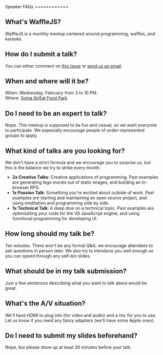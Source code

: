 <title>· Speaker FAQs</title>
Speaker FAQs
============

What's WaffleJS?
----------------
WaffleJS is a monthly meetup centered around programming, waffles, and karaoke.

How do I submit a talk?
-----------------------
You can either comment on [this issue][1] or [send us an email][2].

[1]: https://github.com/wafflejs/wafflejs.github.io/issues/109
[2]: mailto:speakers@wafflejs.com

When and where will it be?
--------------------------
When: Wednesday, February from 3 to 10 PM.  
Where: [Soma StrEat Food Park][3]

[3]: https://goo.gl/maps/0gkOe

Do I need to be an expert to talk?
----------------------------------
Nope. This meetup is supposed to be fun and casual, so we want everyone to
participate. We especially encourage people of under-represented groups to
apply.

What kind of talks are you looking for?
---------------------------------------
We don't have a strict formula and we encourage you to surprise us, but this is
the balance we try to strike every month:

* **2x Creative Talks**: Creative applications of programming. Past examples
  are generating lego murals out of static images, and building an in-browser
  RPG.
* **1x Passion Talk**: Something you're excited about outside of work.  Past
  examples are starting and maintaining an open source project, and using
  meditation and programming side by side.
* **1x Technical Talk**: A deep dive on a technical topic. Past examples are
  optimizating your code for the V8 JavaScript engine, and using functional
  programming for developing UI.

How long should my talk be?
---------------------------
Ten minutes. There won't be any formal Q&A; we encourage attendees to ask
questions in person later. We also try to introduce you well enough so you can
speed through any self-bio slides.

What should be in my talk submission?
-------------------------------------
Just a few sentences describing what you want to talk about would be great.

What's the A/V situation?
-------------------------
We'll have HDMI to plug into (for video and audio) and a mic for you to use.
Let us know if you need any fancy adapters (we'll have some Apple ones).

Do I need to submit my slides beforehand?
-----------------------------------------
Nope, but please show up at least 30 minutes before your talk.
